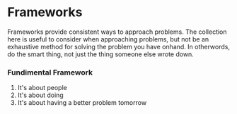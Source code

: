 # Frameworks
Frameworks provide consistent ways to approach problems.  The collection here is useful to consider when approaching problems, but not be an exhaustive method for solving the problem you have onhand.  In otherwords, do the smart thing, not just the thing someone else wrote down.

### Fundimental Framework
1. It's about people
2. It's about doing
3. It's about having a better problem tomorrow
